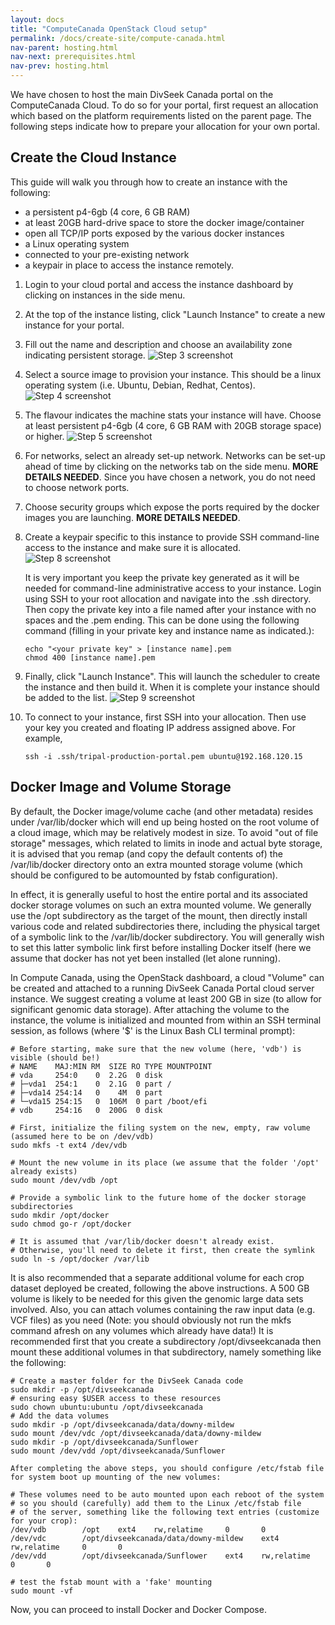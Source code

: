 ```yaml
---
layout: docs
title: "ComputeCanada OpenStack Cloud setup"
permalink: /docs/create-site/compute-canada.html
nav-parent: hosting.html
nav-next: prerequisites.html
nav-prev: hosting.html
---
```


We have chosen to host the main DivSeek Canada portal on the ComputeCanada Cloud. To do so for your portal, first request an allocation which based on the platform requirements listed on the parent page. The following steps indicate how to prepare your allocation for your own portal.

Create the Cloud Instance
---------------------------

This guide will walk you through how to create an instance with the following:

- a persistent p4-6gb (4 core, 6 GB RAM)
- at least 20GB hard-drive space to store the docker image/container
- open all TCP/IP ports exposed by the various docker instances
- a Linux operating system
- connected to your pre-existing network
- a keypair in place to access the instance remotely.

1. Login to your cloud portal and access the instance dashboard by clicking on instances in the side menu.
2. At the top of the instance listing, click "Launch Instance" to create a new instance for your portal.
3. Fill out the name and description and choose an availability zone indicating persistent storage.
  ![Step 3 screenshot](compute-canada/step3.png)

4. Select a source image to provision your instance. This should be a linux operating system (i.e. Ubuntu, Debian, Redhat, Centos).
  ![Step 4 screenshot](compute-canada/step4.png)

5. The flavour indicates the machine stats your instance will have. Choose at least persistent p4-6gb (4 core, 6 GB RAM with 20GB storage space) or higher.
  ![Step 5 screenshot](compute-canada/step5.png)

6. For networks, select an already set-up network. Networks can be set-up ahead of time by clicking on the networks tab on the side menu. **MORE DETAILS NEEDED**. Since you have chosen a network, you do not need to choose network ports.
7. Choose security groups which expose the ports required by the docker images you are launching. **MORE DETAILS NEEDED**.
8. Create a keypair specific to this instance to provide SSH command-line access to the instance and make sure it is allocated.
  ![Step 8 screenshot](compute-canada/step8.png)

    It is very important you keep the private key generated as it will be needed for command-line administrative access to your instance. Login using SSH to your root allocation and navigate into the .ssh directory. Then copy the private key into a file named after your instance with no spaces and the .pem ending. This can be done using the following command (filling in your private key and instance name as indicated.):

    ```
    echo "<your private key" > [instance name].pem
    chmod 400 [instance name].pem
    ```

9. Finally, click "Launch Instance". This will launch the scheduler to create the instance and then build it. When it is complete your instance should be added to the list.
  ![Step 9 screenshot](compute-canada/step9.png)

10. To connect to your instance, first SSH into your allocation. Then use your key you created and floating IP address assigned above. For example,
    ```
    ssh -i .ssh/tripal-production-portal.pem ubuntu@192.168.120.15
    ```

Docker Image and Volume Storage
---------------------------------

By default, the Docker image/volume cache (and other metadata) resides under /var/lib/docker which will end up being hosted on the root volume of a cloud image, which may be relatively modest in size. To avoid "out of file storage" messages, which related to limits in inode and actual byte storage, it is advised that you remap (and copy the default contents of) the /var/lib/docker directory onto an extra mounted storage volume (which should be configured to be automounted by fstab configuration).

In effect, it is generally useful to host the entire portal and its associated docker storage volumes on such an extra mounted volume. We generally use the /opt subdirectory as the target of the mount, then directly install various code and related subdirectories there, including the physical target of a symbolic link to the /var/lib/docker subdirectory. You will generally wish to set this latter symbolic link first before installing Docker itself (here we assume that docker has not yet been installed (let alone running).

In Compute Canada, using the OpenStack dashboard, a cloud "Volume" can be created and attached to a running DivSeek Canada Portal cloud server instance. We suggest creating a volume at least 200 GB in size (to allow for significant genomic data storage). After attaching the volume to the instance, the volume is initialized and mounted from within an SSH terminal session, as follows (where '$' is the Linux Bash CLI terminal prompt):

```
# Before starting, make sure that the new volume (here, 'vdb') is visible (should be!)
# NAME    MAJ:MIN RM  SIZE RO TYPE MOUNTPOINT
# vda     254:0    0  2.2G  0 disk
# ├─vda1  254:1    0  2.1G  0 part /
# ├─vda14 254:14   0    4M  0 part
# └─vda15 254:15   0  106M  0 part /boot/efi
# vdb     254:16   0  200G  0 disk

# First, initialize the filing system on the new, empty, raw volume (assumed here to be on /dev/vdb)
sudo mkfs -t ext4 /dev/vdb

# Mount the new volume in its place (we assume that the folder '/opt' already exists)
sudo mount /dev/vdb /opt

# Provide a symbolic link to the future home of the docker storage subdirectories
sudo mkdir /opt/docker
sudo chmod go-r /opt/docker

# It is assumed that /var/lib/docker doesn't already exist.
# Otherwise, you'll need to delete it first, then create the symlink
sudo ln -s /opt/docker /var/lib
```

It is also recommended that a separate additional volume for each crop dataset deployed be created, following the above instructions. A 500 GB volume is likely to be needed for this given the genomic large data sets involved. Also, you can attach volumes containing the raw input data (e.g. VCF files) as you need (Note: you should obviously not run the mkfs command afresh on any volumes which already have data!) It is recommended first that you create a subdirectory /opt/divseekcanada then mount these additional volumes in that subdirectory, namely something like the following:

```
# Create a master folder for the DivSeek Canada code
sudo mkdir -p /opt/divseekcanada
# ensuring easy $USER access to these resources
sudo chown ubuntu:ubuntu /opt/divseekcanada
# Add the data volumes
sudo mkdir -p /opt/divseekcanada/data/downy-mildew
sudo mount /dev/vdc /opt/divseekcanada/data/downy-mildew
sudo mkdir -p /opt/divseekcanada/Sunflower
sudo mount /dev/vdd /opt/divseekcanada/Sunflower

After completing the above steps, you should configure /etc/fstab file for system boot up mounting of the new volumes:

# These volumes need to be auto mounted upon each reboot of the system
# so you should (carefully) add them to the Linux /etc/fstab file
# of the server, something like the following text entries (customize for your crop):
/dev/vdb        /opt    ext4    rw,relatime     0       0
/dev/vdc        /opt/divseekcanada/data/downy-mildew    ext4    rw,relatime     0       0
/dev/vdd        /opt/divseekcanada/Sunflower    ext4    rw,relatime     0       0

# test the fstab mount with a 'fake' mounting
sudo mount -vf
```

Now, you can proceed to install Docker and Docker Compose.

